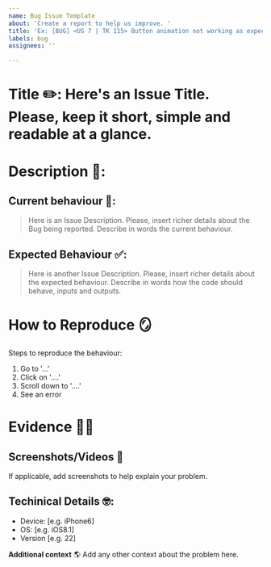 ```yaml
---
name: Bug Issue Template
about: 'Create a report to help us improve. '
title: 'Ex: [BUG] <US 7 | TK 115> Button animation not working as expected'
labels: bug
assignees: ''

---
```


# Title ✏️: Here's an Issue Title. Please, keep it short, simple and readable at a glance. 

# Description 📝: 
## Current behaviour 🚫: 
> Here is an Issue Description. Please, insert richer details about the Bug being reported. Describe in words the current behaviour. 

## Expected Behaviour ✅: 
> Here is another Issue Description. Please, insert richer details about the expected behaviour. Describe in words how the code should behave, inputs and outputs. 

# **How to Reproduce** 🪞
Steps to reproduce the behaviour:
1. Go to '...'
2. Click on '....'
3. Scroll down to '....'
4. See an error

# Evidence 🕵️‍♀️
## **Screenshots/Videos** 📱
If applicable, add screenshots to help explain your problem.

## Techinical Details 🤓: 
 - Device: [e.g. iPhone6]
 - OS: [e.g. iOS8.1]
 - Version [e.g. 22]

**Additional context** 🌎
Add any other context about the problem here.
